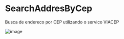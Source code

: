 # SearchAddresByCep
Busca de endereco por CEP utilizando o servico VIACEP

![image](https://user-images.githubusercontent.com/72824080/173470211-c3a821d0-9897-461c-bd06-66df0604d76f.png)

